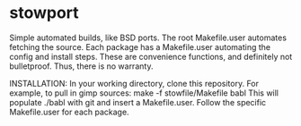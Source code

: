 # stowport
Simple automated builds, like BSD ports. The root Makefile.user automates fetching the source. Each package has a Makefile.user
automating the config and install steps. These are convenience functions, and definitely not bulletproof. Thus, there is no
warranty.

INSTALLATION:
In your working directory, clone this repository. For example, to pull in gimp sources:
	make -f stowfile/Makefile babl
This will populate ./babl with git and insert a Makefile.user. Follow the specific Makefile.user for each package.
